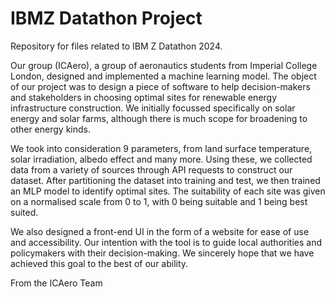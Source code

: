 # IBMZ Datathon Project
Repository for files related to IBM Z Datathon 2024.

Our group (ICAero), a group of aeronautics students from Imperial College London, designed and implemented a machine learning model. The object of our project was to design a piece of software to help decision-makers
and stakeholders in choosing optimal sites for renewable energy infrastructure construction. We initially focussed specifically on solar energy and solar farms, although there is much scope for broadening to other 
energy kinds.

We took into consideration 9 parameters, from land surface temperature, solar irradiation, albedo effect and many more. Using these, we collected data from a variety of sources through API requests to construct our dataset.
After partitioning the dataset into training and test, we then trained an MLP model to identify optimal sites. The suitability of each site was given on a normalised scale from 0 to 1, with 0 being suitable and 1 being best
suited.

We also designed a front-end UI in the form of a website for ease of use and accessibility. Our intention with the tool is to guide local authorities and policymakers with their decision-making. We sincerely hope that we have achieved this goal to
the best of our ability. 

From the ICAero Team
